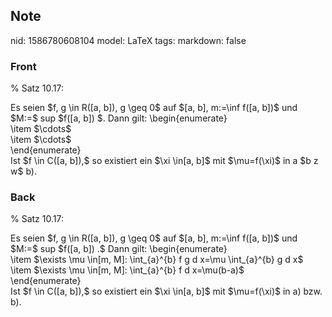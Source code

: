 ## Note
nid: 1586780608104
model: LaTeX
tags: 
markdown: false

### Front
% Satz 10.17:
<div>
  Es seien $f, g \in R([a, b]), g \geq 0$ auf $[a, b], m:=\inf
  f([a, b])$ und $M:=$ sup $f([a, b]) $. Dann gilt:
  \begin{enumerate}
</div>
<div>
  \item $\cdots$
</div>
<div>
  \item $\cdots$
</div>
<div>
  \end{enumerate}
</div>
<div>
  Ist $f \in C([a, b]),$ so existiert ein $\xi \in[a, b]$ mit
  $\mu=f(\xi)$ in a $b z w$ b).
</div>

### Back
% Satz 10.17:
<div>
  Es seien $f, g \in R([a, b]), g \geq 0$ auf $[a, b], m:=\inf
  f([a, b])$ und $M:=$ sup $f([a, b]) .$ Dann gilt:
  \begin{enumerate}
</div>
<div>
  \item $\exists \mu \in[m, M]: \int_{a}^{b} f g d x=\mu
  \int_{a}^{b} g d x$ \item $\exists \mu \in[m, M]: \int_{a}^{b} f
  d x=\mu(b-a)$
</div>
<div>
  \end{enumerate}
</div>
<div>
  Ist $f \in C([a, b]),$ so existiert ein $\xi \in[a, b]$ mit
  $\mu=f(\xi)$ in a) bzw. b).
</div>
